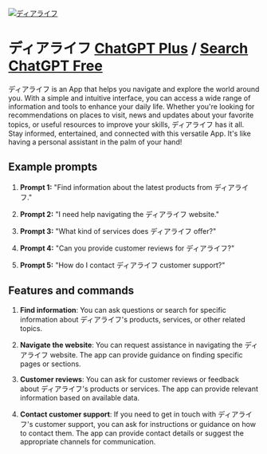 
[![ディアライフ](null)](https://chat.openai.com/g/g-rVL4zi6dE-deiaraihu)

# ディアライフ [ChatGPT Plus](https://chat.openai.com/g/g-rVL4zi6dE-deiaraihu) / [Search ChatGPT Free](https://gptcall.net/index.html#/?search=%E3%83%87%E3%82%A3%E3%82%A2%E3%83%A9%E3%82%A4%E3%83%95)

ディアライフ is an App that helps you navigate and explore the world around you. With a simple and intuitive interface, you can access a wide range of information and tools to enhance your daily life. Whether you're looking for recommendations on places to visit, news and updates about your favorite topics, or useful resources to improve your skills, ディアライフ has it all. Stay informed, entertained, and connected with this versatile App. It's like having a personal assistant in the palm of your hand!

## Example prompts

1. **Prompt 1:** "Find information about the latest products from ディアライフ."

2. **Prompt 2:** "I need help navigating the ディアライフ website."

3. **Prompt 3:** "What kind of services does ディアライフ offer?"

4. **Prompt 4:** "Can you provide customer reviews for ディアライフ?"

5. **Prompt 5:** "How do I contact ディアライフ customer support?"

## Features and commands

1. **Find information**: You can ask questions or search for specific information about ディアライフ's products, services, or other related topics.

2. **Navigate the website**: You can request assistance in navigating the ディアライフ website. The app can provide guidance on finding specific pages or sections.

3. **Customer reviews**: You can ask for customer reviews or feedback about ディアライフ's products or services. The app can provide relevant information based on available data.

4. **Contact customer support**: If you need to get in touch with ディアライフ's customer support, you can ask for instructions or guidance on how to contact them. The app can provide contact details or suggest the appropriate channels for communication.


